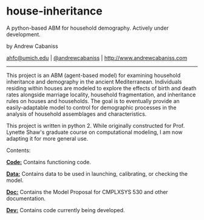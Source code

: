 # house-inheritance

A python-based ABM for household demography. Actively under development.

by Andrew Cabaniss

<ahfc@umich.edu> | [@andrewcabaniss](http://www.twitter.com/AndrewCabaniss) | <http://www.andrewcabaniss.com>

----------

This project is an ABM (agent-based model) for examining household inheritance and demography in the ancient Mediterranean. Individuals residing within houses are modeled to explore the effects of birth and death rates alongside marriage locality, household fragmentation, and inheritance rules on houses and households. The goal is to eventually provide an easily-adaptable model to control for demographic processes in the analysis of household assemblages and characteristics.

This project is written in python 2. While originally constructed for Prof. Lynette Shaw's graduate course on computational modeling, I am now adapting it for more general use. 

Contents:

[**Code:**](code/README.md) Contains functioning code.

[**Data:**](data/demo/DemographyData.md) Contains data to be used in launching, calibrating, or checking the model.

[**Doc:**](doc/ModelProposal.md) Contains the Model Proposal for CMPLXSYS 530 and other documentation.

[**Dev:**](dev/README.md) Contains code currently being developed.